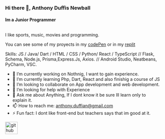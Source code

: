### Hi there 👋, Anthony Duffis Newball
#### Im a Junior Programmer
<img src= "https://anime.goodfon.com/download/net-igry-net-zhizni-no-game-no-life-anime/1366x768/" alt = "">

I like sports, music, movies and programming.

You can see some of my proyects in my [codePen](codepen.io/blackanthony14) or in my [replit](replit.com/@blackanthony14)

Skills: JS / Java/ Dart / HTML / CSS / Python/ React / TypeScript
// Flask, Schema, Node.js, Prisma,Express.Js, Axios.
// Android Studio, Neatbeans, PyCharm, VSC.

- 🔭 I’m currently working on Nothnig, I want to gain experience. 
- 🌱 I’m currently learning Php, Dart, React and also finishig a course of JS 
- 👯 I’m looking to collaborate on App development and web development. 
- 🤔 I’m looking for help with Experience 
- 💬 Ask me about Anything, If I dont know it be sure Ill learn only to explain it. 
- 📫 How to reach me: anthony.duffian@gmail.com 
- ⚡ Fun fact: I dont like front-end but teachers says that im good at it. 


[<img src='https://cdn.jsdelivr.net/npm/simple-icons@3.0.1/icons/github.svg' alt='github' height='40'>](https://github.com/https://github.com/blackanthony14)  


